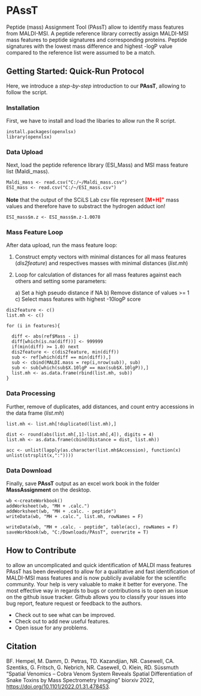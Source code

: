 # PAssT
Peptide (mass) Assignment Tool (PAssT) allow to identify mass features from MALDI-MSI. A peptide reference library correctly assign MALDI-MSI mass features to peptide signatures and corresponding proteins. Peptide signatures with the lowest mass difference and highest -logP value compared to the reference list were assumed to be a match.

## Getting Started: Quick-Run Protocol
Here, we introduce a *step-by-step* introduction to our **PAssT**, allowing to follow the script.

### Installation
First, we have to install and load the libaries to allow run the R script.

```{library}
install.packages(openxlsx)
library(openxlsx)
```

### Data Upload
Next, load the peptide reference library (ESI_Mass) and MSI mass feature list (Maldi_mass).

```{csv files}
Maldi_mass <- read.csv("C:/~/Maldi_mass.csv")
ESI_mass <- read.csv("C:/~/ESI_mass.csv")
```
**Note** that the output of the SCiLS Lab csv file represent <span style="color:red">**[M+H]<sup>+</sup>**</span> mass values and therefore have to substract the hydrogen adduct ion!

```{hydrogen adduct}
ESI_mass$m.z <- ESI_mass$m.z-1.0078
```
### Mass Feature Loop
After data upload, run the mass feature loop:

1. Construct empty vectors with minimal distances for all mass features (*dis2feature*) and respectives masses with minimal distances (*list.mh*)
2. Loop for calculation of distances for all mass features against each others and setting some parameters:
    
    a) Set a high pseudo distance if NA
    b) Remove distance of values >= 1
    c) Select mass features with highest -10logP score
    
```{mass feature loop}
dis2feature <- c()
list.mh <- c()

for (i in features){

  diff <- abs(ref$Mass - i)
  diff[which(is.na(diff))] <- 999999
  if(min(diff) >= 1.0) next
  dis2feature <- c(dis2feature, min(diff))
  sub <- ref[which(diff == min(diff)),]
  sub <- cbind(MALDI.mass = rep(i,nrow(sub)), sub)
  sub <- sub[which(sub$X.10lgP == max(sub$X.10lgP)),]
  list.mh <- as.data.frame(rbind(list.mh, sub))
}
```

### Data Processing
Further, remove of duplicates, add distances, and count entry accessions in the data frame (*list.mh*)

```{data processing}
list.mh <- list.mh[!duplicated(list.mh),]

dist <- round(abs(list.mh[,1]-list.mh[,4]), digits = 4)
list.mh <- as.data.frame(cbind(Distance = dist, list.mh))

acc <- unlist(lapply(as.character(list.mh$Accession), function(x) unlist(strsplit(x,":"))))
```

### Data Download
Finally, save **PAssT** output as an excel work book in the folder **MassAssignment** on the desktop.

```{save workbook}
wb <-createWorkbook()
addWorksheet(wb, "MH + .calc.")
addWorksheet(wb, "MH + .calc. - peptide")
writeData(wb, "MH + .calc.", list.mh, rowNames = F)

writeData(wb, "MH + .calc. - peptide", table(acc), rowNames = F)
saveWorkbook(wb, "C:/Downloads/PAssT", overwrite = T)
```

## How to Contribute
to allow an uncomplicated and quick identification of MALDI mass features
PAssT has been developed to allow for a qualitative and fast identification of MALDI-MSI mass features and is now publicily available for the scientific community. Your help is very valuable to make it better for everyone. The most effective way in regards to bugs or contributions is to open an issue on the github issue tracker. Github allows you to classify your issues into bug report, feature request or feedback to the authors.

   + Check out to see what can be improved.
   + Check out to add new useful features.
   + Open issue for any problems.

## Citation
BF. Hempel, M. Damm, D. Petras, TD. Kazandjian, NR. Casewell, CA. Szentiks, G. Fritsch, G. Nebrich, NR. Casewell, O. Klein, RD. Süssmuth  “Spatial Venomics – Cobra Venom System Reveals Spatial Differentiation of Snake Toxins by Mass Spectrometry Imaging” biorxiv 2022, https://doi.org/10.1101/2022.01.31.478453.
